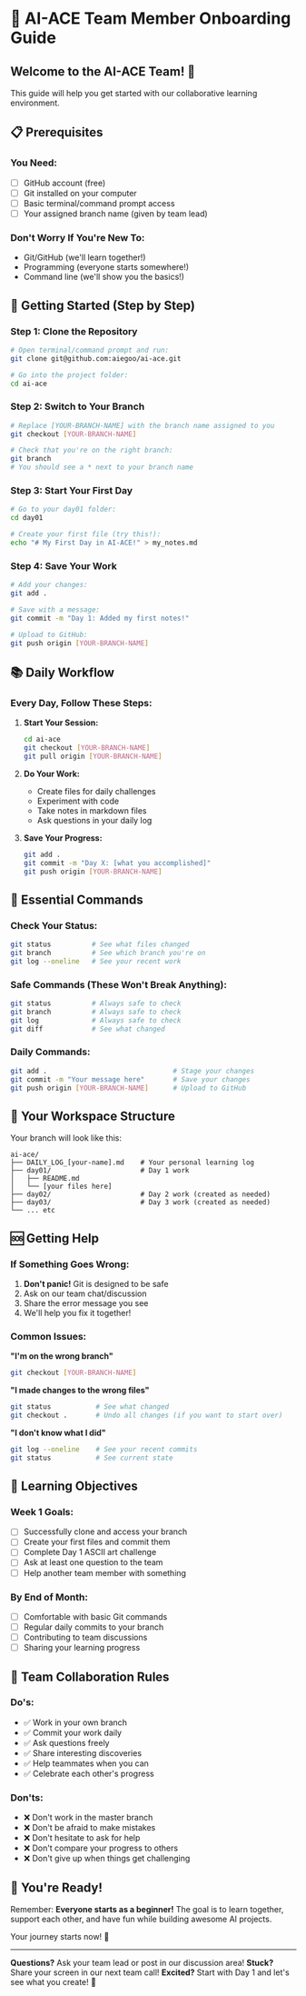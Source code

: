 # 🎯 AI-ACE Team Member Onboarding Guide

## Welcome to the AI-ACE Team! 🚀

This guide will help you get started with our collaborative learning environment.

## 📋 Prerequisites

### You Need:
- [ ] GitHub account (free)
- [ ] Git installed on your computer
- [ ] Basic terminal/command prompt access
- [ ] Your assigned branch name (given by team lead)

### Don't Worry If You're New To:
- Git/GitHub (we'll learn together!)
- Programming (everyone starts somewhere!)
- Command line (we'll show you the basics!)

## 🚀 Getting Started (Step by Step)

### Step 1: Clone the Repository
```bash
# Open terminal/command prompt and run:
git clone git@github.com:aiegoo/ai-ace.git

# Go into the project folder:
cd ai-ace
```

### Step 2: Switch to Your Branch
```bash
# Replace [YOUR-BRANCH-NAME] with the branch name assigned to you
git checkout [YOUR-BRANCH-NAME]

# Check that you're on the right branch:
git branch
# You should see a * next to your branch name
```

### Step 3: Start Your First Day
```bash
# Go to your day01 folder:
cd day01

# Create your first file (try this!):
echo "# My First Day in AI-ACE!" > my_notes.md
```

### Step 4: Save Your Work
```bash
# Add your changes:
git add .

# Save with a message:
git commit -m "Day 1: Added my first notes!"

# Upload to GitHub:
git push origin [YOUR-BRANCH-NAME]
```

## 📚 Daily Workflow

### Every Day, Follow These Steps:

1. **Start Your Session:**
   ```bash
   cd ai-ace
   git checkout [YOUR-BRANCH-NAME]
   git pull origin [YOUR-BRANCH-NAME]
   ```

2. **Do Your Work:**
   - Create files for daily challenges
   - Experiment with code
   - Take notes in markdown files
   - Ask questions in your daily log

3. **Save Your Progress:**
   ```bash
   git add .
   git commit -m "Day X: [what you accomplished]"
   git push origin [YOUR-BRANCH-NAME]
   ```

## 🔧 Essential Commands

### Check Your Status:
```bash
git status          # See what files changed
git branch          # See which branch you're on
git log --oneline   # See your recent work
```

### Safe Commands (These Won't Break Anything):
```bash
git status          # Always safe to check
git branch          # Always safe to check
git log             # Always safe to check
git diff            # See what changed
```

### Daily Commands:
```bash
git add .                               # Stage your changes
git commit -m "Your message here"       # Save your changes
git push origin [YOUR-BRANCH-NAME]      # Upload to GitHub
```

## 📁 Your Workspace Structure

Your branch will look like this:
```
ai-ace/
├── DAILY_LOG_[your-name].md    # Your personal learning log
├── day01/                      # Day 1 work
│   ├── README.md
│   └── [your files here]
├── day02/                      # Day 2 work (created as needed)
├── day03/                      # Day 3 work (created as needed)
└── ... etc
```

## 🆘 Getting Help

### If Something Goes Wrong:
1. **Don't panic!** Git is designed to be safe
2. Ask on our team chat/discussion
3. Share the error message you see
4. We'll help you fix it together!

### Common Issues:

**"I'm on the wrong branch"**
```bash
git checkout [YOUR-BRANCH-NAME]
```

**"I made changes to the wrong files"**
```bash
git status           # See what changed
git checkout .       # Undo all changes (if you want to start over)
```

**"I don't know what I did"**
```bash
git log --oneline    # See your recent commits
git status           # See current state
```

## 🎯 Learning Objectives

### Week 1 Goals:
- [ ] Successfully clone and access your branch
- [ ] Create your first files and commit them
- [ ] Complete Day 1 ASCII art challenge
- [ ] Ask at least one question to the team
- [ ] Help another team member with something

### By End of Month:
- [ ] Comfortable with basic Git commands
- [ ] Regular daily commits to your branch
- [ ] Contributing to team discussions
- [ ] Sharing your learning progress

## 🤝 Team Collaboration Rules

### Do's:
- ✅ Work in your own branch
- ✅ Commit your work daily
- ✅ Ask questions freely
- ✅ Share interesting discoveries
- ✅ Help teammates when you can
- ✅ Celebrate each other's progress

### Don'ts:
- ❌ Don't work in the master branch
- ❌ Don't be afraid to make mistakes
- ❌ Don't hesitate to ask for help
- ❌ Don't compare your progress to others
- ❌ Don't give up when things get challenging

## 🎉 You're Ready!

Remember: **Everyone starts as a beginner!** The goal is to learn together, support each other, and have fun while building awesome AI projects.

Your journey starts now! 🚀

---

**Questions?** Ask your team lead or post in our discussion area!
**Stuck?** Share your screen in our next team call!
**Excited?** Start with Day 1 and let's see what you create! 🎨